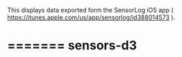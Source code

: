 This displays data exported form the SensorLog iOS app ( https://itunes.apple.com/us/app/sensorlog/id388014573 ).

=======
sensors-d3
==========
